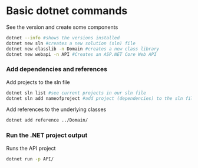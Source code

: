 # Basic dotnet commands
See the version and create some components
```sh
dotnet --info #shows the versions installed
dotnet new sln #creates a new solution (sln) file
dotnet new classlib -n Domain #creates a new class library
dotnet new webapi -n API #Creates an ASP.NET Core Web API
```
### Add dependencies and references
Add projects to the sln file
```sh
dotnet sln list #see current projects in our sln file
dotnet sln add nameofproject #add project (dependencies) to the sln file
```
Add references to the underlying classes
```sh
dotnet add reference ../Domain/ 
```

### Run the .NET project output 
Runs the API project 
```sh
dotnet run -p API/
```

